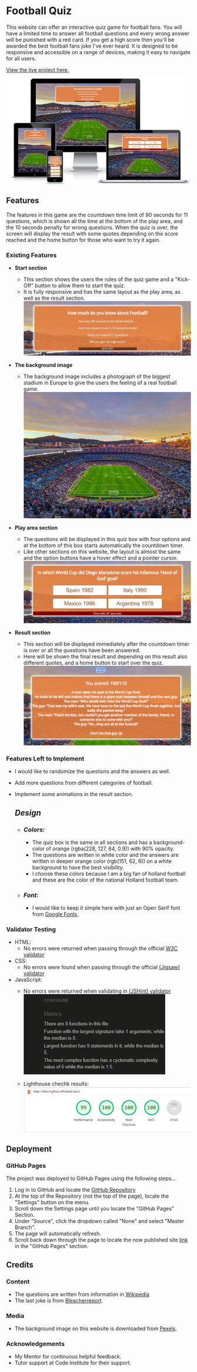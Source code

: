 # Football Quiz

This website can offer an interactive quiz game for football fans. You will have a limited time to answer all football questions and every wrong answer will be punished with a red card. If you get a high score then you'll be awarded the best football fans joke I've ever heard.
It is designed to be responsive and accessible on a range of devices, making it easy to navigate for all users.

[View the live project here.](https://xhorxh.github.io/Football-Quiz/)

![Responsive Mockup](assets/images/responsive.jpg)


## Features

The features in this game are the countdown time limit of 90 seconds for 11 questions, which is shown all the time at the bottom of the play area, and the 10 seconds penalty for wrong questions. When the quiz is over, the screen will display the result with some quotes depending on the score reached and the home button for those who want to try it again.

### Existing Features

- __Start section__

  - This section shows the users the rules of the quiz game and a "Kick-Off" button to allow them to start the quiz.
  - It is fully responsive and has the same layout as the play area, as well as the result section.
![Start section](assets/images/welcomeSection.jpg)

- __The background image__
  - The background image includes a photograph of the biggest stadium in Europe to give the users the feeling of a real football game.
![Stadium](assets/images/stadium.webp)

- __Play area section__

  - The questions will be displayed in this quiz box with four options and at the bottom of this box starts automatically the countdown timer.
  - Like other sections on this website, the layout is almost the same and the option buttons have a hover effect and a pointer cursor.
![Play area](assets/images/playArea.jpg)

- __Result section__

  - This section will be displayed immediately after the countdown timer is over or all the questions have been answered.
  - Here will be shown the final result and depending on this result also different quotes, and a home button to start over the quiz.
![Result section](assets/images/resultSection.jpg)

### Features Left to Implement
- I would like to randomize the questions and the answers as well.
- Add more questions from different categories of football.
- Implement some animations in the result section.

  ## _**Design**_
  * ### _Colors:_

    * The quiz box is the same in all sections and has a background-color of orange (rgba(228, 127, 64, 0.9)) with 90% opacity.
    * The questions are written in white color and the answers are written in deeper orange color (rgb(151, 62, 6)) on a white background to have the best visibility.
    * I choose these colors because I am a big fan of holland football and these are the color of the national Holland football team.
  * ### _Font:_
    * I would like to keep it simple here with just an Open Serif font from [Google Fonts](https://fonts.google.com/specimen/Open+Sans?query=open).


### Validator Testing

- HTML:
  - No errors were returned when passing through the official [W3C validator](https://validator.w3.org/nu/?doc=https%3A%2F%2Fxhorxh.github.io%2FFootball-Quiz%2F)
- CSS:
  - No errors were found when passing through the official [(Jigsaw) validator](https://jigsaw.w3.org/css-validator/validator?uri=https%3A%2F%2Fxhorxh.github.io%2FFootball-Quiz%2F&profile=css3svg&usermedium=all&warning=1&vextwarning=&lang=en)
- JavaScript:
  - No errors were returned  when validating in [(JSHint) validator](https://jshint.com/)
  ![JSHint](assets/images/JSHint.jpg)

  -  Lighthouse chechk results:
![Lighthouse](assets/images/lighthouse.jpg)
## Deployment
### GitHub Pages

The project was deployed to GitHub Pages using the following steps...
1. Log in to GitHub and locate the [GitHub Repository](https://github.com/Xhorxh/Football-Quiz)
2. At the top of the Repository (not the top of the page), locate the "Settings" button on the menu.
3. Scroll down the Settings page until you locate the "GitHub Pages" Section.
4. Under "Source", click the dropdown called "None" and select "Master Branch".
5. The page will automatically refresh.
6. Scroll back down through the page to locate the now published site [link](https://xhorxh.github.io/Football-Quiz/) in the "GitHub Pages" section.


## Credits

### Content

-   The questions are written from information in [Wikipedia](https://en.wikipedia.org/wiki/Main_Page)
-   The last joke is from [Bleacherreport](https://bleacherreport.com/).         



### Media
-   The background image on this website is downloaded from [Pexels](https://www.pexels.com/).


### Acknowledgements
-   My Mentor for continuous helpful feedback.
-   Tutor support at Code Institute for their support.
